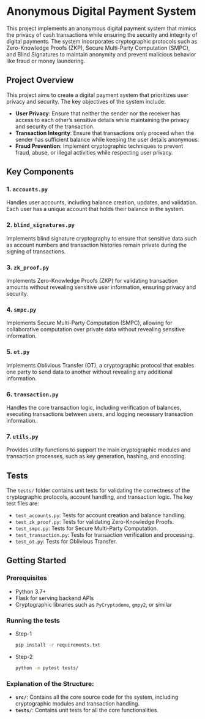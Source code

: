 # Anonymous Digital Payment System

This project implements an anonymous digital payment system that mimics the privacy of cash transactions while ensuring the security and integrity of digital payments. The system incorporates cryptographic protocols such as Zero-Knowledge Proofs (ZKP), Secure Multi-Party Computation (SMPC), and Blind Signatures to maintain anonymity and prevent malicious behavior like fraud or money laundering.


## Project Overview

This project aims to create a digital payment system that prioritizes user privacy and security. The key objectives of the system include:

- **User Privacy**: Ensure that neither the sender nor the receiver has access to each other’s sensitive details while maintaining the privacy and security of the transaction.
- **Transaction Integrity**: Ensure that transactions only proceed when the sender has sufficient balance while keeping the user details anonymous.
- **Fraud Prevention**: Implement cryptographic techniques to prevent fraud, abuse, or illegal activities while respecting user privacy.

## Key Components

### 1. `accounts.py`
Handles user accounts, including balance creation, updates, and validation. Each user has a unique account that holds their balance in the system.

### 2. `blind_signatures.py`
Implements blind signature cryptography to ensure that sensitive data such as account numbers and transaction histories remain private during the signing of transactions.

### 3. `zk_proof.py`
Implements Zero-Knowledge Proofs (ZKP) for validating transaction amounts without revealing sensitive user information, ensuring privacy and security.

### 4. `smpc.py`
Implements Secure Multi-Party Computation (SMPC), allowing for collaborative computation over private data without revealing sensitive information.

### 5. `ot.py`
Implements Oblivious Transfer (OT), a cryptographic protocol that enables one party to send data to another without revealing any additional information.

### 6. `transaction.py`
Handles the core transaction logic, including verification of balances, executing transactions between users, and logging necessary transaction information.

### 7. `utils.py`
Provides utility functions to support the main cryptographic modules and transaction processes, such as key generation, hashing, and encoding.

## Tests

The `tests/` folder contains unit tests for validating the correctness of the cryptographic protocols, account handling, and transaction logic. The key test files are:

- `test_accounts.py`: Tests for account creation and balance handling.
- `test_zk_proof.py`: Tests for validating Zero-Knowledge Proofs.
- `test_smpc.py`: Tests for Secure Multi-Party Computation.
- `test_transaction.py`: Tests for transaction verification and processing.
- `test_ot.py`: Tests for Oblivious Transfer.

## Getting Started

### Prerequisites

- Python 3.7+
- Flask for serving backend APIs
- Cryptographic libraries such as `PyCryptodome`, `gmpy2`, or similar

### Running the tests
- Step-1
  ```bash
  pip install -r requirements.txt
- Step-2
  ```bash
  python -m pytest tests/


### Explanation of the Structure:
- **`src/`**: Contains all the core source code for the system, including cryptographic modules and transaction handling.
- **`tests/`**: Contains unit tests for all the core functionalities.
